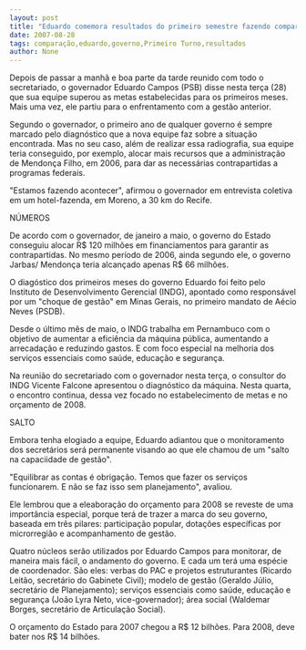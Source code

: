 ```yaml
---
layout: post
title: "Eduardo comemora resultados do primeiro semestre fazendo comparação com governo anterior"
date: 2007-08-28
tags: comparação,eduardo,governo,Primeiro Turno,resultados
author: None
---
```

Depois de passar a manh&atilde; e boa parte da tarde reunido com todo o secretariado, o governador Eduardo Campos (PSB) disse nesta ter&ccedil;a (28) que sua equipe superou as metas estabelecidas para os primeiros meses. Mais uma vez, ele partiu para o enfrentamento com a gest&atilde;o anterior. 

Segundo o governador, o primeiro ano de qualquer governo &eacute; sempre marcado pelo diagn&oacute;stico que a nova equipe faz sobre a situa&ccedil;&atilde;o encontrada. Mas no seu caso, al&eacute;m de&nbsp;realizar essa radiografia, sua equipe teria conseguido, por exemplo, alocar mais recursos que a administra&ccedil;&atilde;o de Mendon&ccedil;a Filho, em 2006, para dar as necess&aacute;rias contrapartidas a programas federais. 

&quot;Estamos fazendo acontecer&quot;, afirmou o governador em entrevista coletiva em um hotel-fazenda, em Moreno, a 30 km do Recife. 

N&Uacute;MEROS 

De acordo com o governador, de janeiro a maio, o governo do Estado conseguiu alocar R$ 120 milh&otilde;es em financiamentos para&nbsp;garantir as contrapartidas. No mesmo per&iacute;odo de 2006, ainda segundo ele, o governo Jarbas/ Mendon&ccedil;a teria alcan&ccedil;ado apenas R$ 66 milh&otilde;es. 

O diag&oacute;stico dos primeiros meses do governo Eduardo foi feito pelo Instituto de Desenvolvimento Gerencial (INDG), apontado como respons&aacute;vel por um &quot;choque de gest&atilde;o&quot; em Minas Gerais, no primeiro mandato de A&eacute;cio Neves (PSDB). 

Desde o &uacute;ltimo m&ecirc;s de maio, o INDG trabalha em Pernambuco com o objetivo de aumentar a efici&ecirc;ncia da m&aacute;quina p&uacute;blica, aumentando a arrecada&ccedil;&atilde;o e reduzindo gastos. E com foco especial na melhoria dos servi&ccedil;os essenciais como sa&uacute;de, educa&ccedil;&atilde;o e seguran&ccedil;a. 

Na reuni&atilde;o do secretariado com o governador nesta ter&ccedil;a, o consultor do INDG Vicente Falcone apresentou o diagn&oacute;stico da m&aacute;quina. Nesta quarta, o encontro continua, dessa vez focado no estabelecimento de metas e no or&ccedil;amento de 2008. 

SALTO 

Embora tenha elogiado a equipe, Eduardo adiantou que o monitoramento dos secret&aacute;rios ser&aacute; permanente visando ao que ele chamou de um &quot;salto na capaciidade de gest&atilde;o&quot;. 

&quot;Equilibrar as contas &eacute; obriga&ccedil;&atilde;o. Temos que fazer os servi&ccedil;os funcionarem. E n&atilde;o se faz isso sem planejamento&quot;, avaliou. 

Ele lembrou que a eleabora&ccedil;&atilde;o do or&ccedil;amento para 2008 se reveste de uma import&acirc;ncia especial, porque ter&aacute; de trazer a marca do seu governo, baseada em tr&ecirc;s pilares: participa&ccedil;&atilde;o popular, dota&ccedil;&otilde;es espec&iacute;ficas por microrregi&atilde;o e acompanhamento de gest&atilde;o. 

Quatro n&uacute;cleos ser&atilde;o utilizados por Eduardo Campos para monitorar, de maneira mais f&aacute;cil, o andamento do governo. E cada um ter&aacute; uma esp&eacute;cie de coordenador. 
S&atilde;o eles: verbas do PAC e projetos estruturantes (Ricardo Leit&atilde;o, secret&aacute;rio do Gabinete Civil); modelo de gest&atilde;o (Geraldo J&uacute;lio, secret&aacute;rio de Planejamento); servi&ccedil;os essenciais como sa&uacute;de, educa&ccedil;&atilde;o e seguran&ccedil;a (Jo&atilde;o Lyra Neto, vice-governador); &aacute;rea social (Waldemar Borges, secret&aacute;rio de Articula&ccedil;&atilde;o Social). 

O or&ccedil;amento do Estado para 2007 chegou a R$ 12 bilh&otilde;es. Para 2008, deve bater nos R$ 14 bilh&otilde;es. 